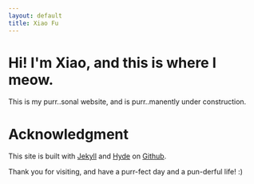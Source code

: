 ```yaml
---
layout: default
title: Xiao Fu
---
```


# Hi! I'm Xiao, and this is where I meow.

This is my purr..sonal website, and is purr..manently under construction.

# Acknowledgment

This site is built with [Jekyll][jekyll] and [Hyde][hyde] on [Github][github].

Thank you for visiting, and have a purr-fect day and a pun-derful life! :)


[jekyll]:        http://jekyllrb.com/
[hyde]:          http://hyde.getpoole.com/
[github]:		 https://github.com/xiaomeow





